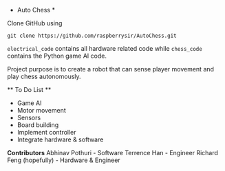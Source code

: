 * Auto Chess *

Clone GitHub using

`git clone https://github.com/raspberrysir/AutoChess.git`

`electrical_code` contains all hardware related code while `chess_code` contains the Python game AI code.

Project purpose is to create a robot that can sense player movement and play chess autonomously.

** To Do List **
- Game AI
- Motor movement
- Sensors
- Board building
- Implement controller
- Integrate hardware & software


**Contributors**
Abhinav Pothuri - Software
Terrence Han - Engineer
Richard Feng (hopefully) - Hardware & Engineer
